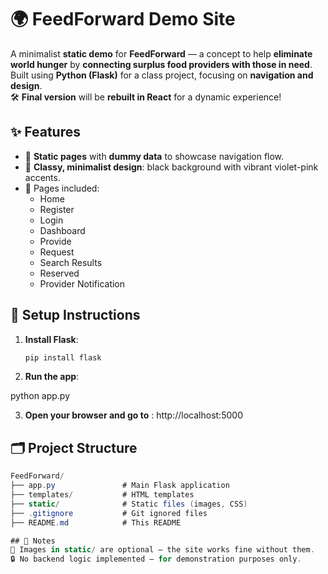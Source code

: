 # 🌍 FeedForward Demo Site

A minimalist **static demo** for **FeedForward** — a concept to help **eliminate world hunger** by **connecting surplus food providers with those in need**.  
Built using **Python (Flask)** for a class project, focusing on **navigation and design**.  
🛠️ **Final version** will be **rebuilt in React** for a dynamic experience!

## ✨ Features

- 📄 **Static pages** with **dummy data** to showcase navigation flow.
- 🎨 **Classy, minimalist design**: black background with vibrant violet-pink accents.
- 🧭 Pages included:
  - Home
  - Register
  - Login
  - Dashboard
  - Provide
  - Request
  - Search Results
  - Reserved
  - Provider Notification

## 🚀 Setup Instructions

1. **Install Flask**:
   ```bash
   pip install flask

2. **Run the app**:

python app.py

3. **Open your browser and go to** :
http://localhost:5000

## 🗂 Project Structure
 ```csharp
FeedForward/
├── app.py               # Main Flask application
├── templates/           # HTML templates
├── static/              # Static files (images, CSS)
├── .gitignore           # Git ignored files
├── README.md            # This README

## 📝 Notes
📸 Images in static/ are optional — the site works fine without them.
🔒 No backend logic implemented — for demonstration purposes only.
